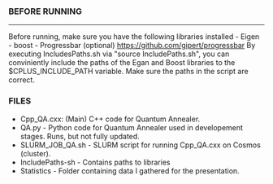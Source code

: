 ### BEFORE RUNNING
-----------------------------------------------
Before running, make sure you have the following libraries installed
	- Eigen 
	- boost 
	- Progressbar (optional)
		https://github.com/gipert/progressbar
By executing IncludesPaths.sh via "source IncludePaths.sh", you can conviniently include the paths
of the Egan and Boost libraries to the $CPLUS_INCLUDE_PATH variable. Make sure the paths in the script
are correct. 



### FILES 
- Cpp_QA.cxx: (Main) C++ code for Quantum Annealer. 
- QA.py - Python code for Quantum Annealer used in developement stages. Runs, but not fully updated.
- SLURM_JOB_QA.sh - SLURM script for running Cpp_QA.cxx on Cosmos (cluster).
- IncludePaths-sh - Contains paths to libraries
- Statistics - Folder containing data I gathered for the presentation. 
